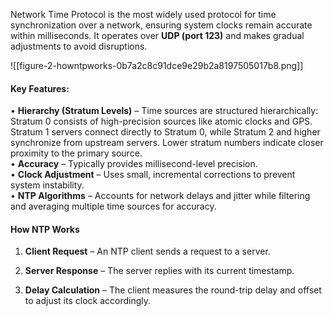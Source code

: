 Network Time Protocol is the most widely used protocol for time synchronization over a network, ensuring system clocks remain accurate within milliseconds. It operates over **UDP (port 123)** and makes gradual adjustments to avoid disruptions.

![[figure-2-howntpworks-0b7a2c8c91dce9e29b2a8197505017b8.png]]
#### **Key Features:**

• **Hierarchy (Stratum Levels)** – Time sources are structured hierarchically:  
Stratum 0 consists of high-precision sources like atomic clocks and GPS. Stratum 1 servers connect directly to Stratum 0, while Stratum 2 and higher synchronize from upstream servers. Lower stratum numbers indicate closer proximity to the primary source.  
• **Accuracy** – Typically provides millisecond-level precision.  
• **Clock Adjustment** – Uses small, incremental corrections to prevent system instability.  
• **NTP Algorithms** – Accounts for network delays and jitter while filtering and averaging multiple time sources for accuracy.

#### **How NTP Works**

1. **Client Request** – An NTP client sends a request to a server.
    
2. **Server Response** – The server replies with its current timestamp.
    
3. **Delay Calculation** – The client measures the round-trip delay and offset to adjust its clock accordingly.